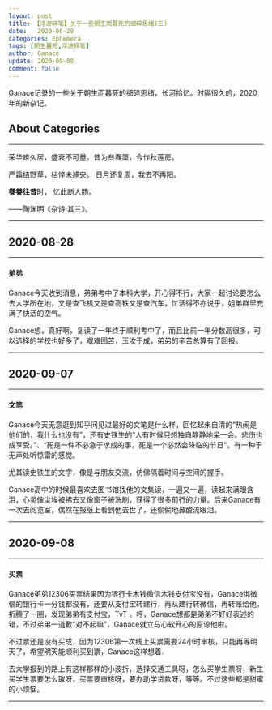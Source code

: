 ```yaml
---
layout: post
title: 【浮游碎笔】关于一些朝生而暮死的细碎思绪(三)
date:   2020-08-28
categories: Ephemera
tags: [朝生暮死,浮游碎笔]
author: Ganace
update: 2020-09-08
comment: false
---
```


Ganace记录的一些关于朝生而暮死的细碎思绪，长河拾忆。时隔很久的，2020年的新杂记。


## About Categories
---

荣华难久居，盛衰不可量。昔为叁春蕖，今作秋莲房。 

严霜结野草，枯悴未遽央。 日月还复周，我去不再阳。

**眷眷往昔**时， 忆此断人肠。

——陶渊明《杂诗·其三》。

---

## 2020-08-28
---

####  弟弟

Ganace今天收到消息，弟弟考中了本科大学，开心得不行，大家一起讨论要怎么去大学所在地，又是查飞机又是查高铁又是查汽车，忙活得不亦说乎，姐弟群里充满了快活的空气。

Ganace想，真好啊，复读了一年终于顺利考中了，而且比前一年分数高很多，可以选择的学校也好多了，艰难困苦，玉汝于成，弟弟的辛苦总算有了回报。

---

## 2020-09-07
---

####  文笔

Ganace今天无意逛到知乎问见过最好的文笔是什么样，回忆起朱自清的“热闹是他们的，我什么也没有”，还有史铁生的“人有时候只想独自静静地呆一会。悲伤也成享受。”、“死是一件不必急于求成的事，死是一个必然会降临的节日”。有一种于无声处听惊雷的感觉。

尤其读史铁生的文字，像是与朋友交流，仿佛隔着时间与空间的握手。

Ganace高中的时候最喜欢去图书馆找他的文集读，一遍又一遍，读起来满眼含泪，心灵像尘埃被拂去又像窗子被洗刷，获得了很多前行的力量。后来Ganace有一次去阅览室，偶然在报纸上看到他去世了，还偷偷地鼻酸流眼泪。

---

## 2020-09-08
---

####  买票

Ganace弟弟12306买票结果因为银行卡木钱微信木钱支付宝没有，Ganace绑微信的银行卡一分钱都没有，还要从支付宝转建行，再从建行转微信，再转账给他。折腾了一圈，发现弟弟有支付宝，TvT 。哼，Ganace想都是弟弟不好好表述的错，不过弟弟一道歉“对不起嘛”，Ganace就立马心软开心的原谅他啦。

不过票还是没有买成，因为12306第一次线上买票需要24小时审核，只能再等明天了，希望明天能顺利买到票，Ganace这样想着.

去大学报到的路上有这样那样的小波折，选择交通工具呀，怎么买学生票呀，新生买学生票要怎么取呀，买票要审核呀，要办助学贷款呀，等等。不过这些都是甜蜜的小烦恼。

---
